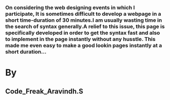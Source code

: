 <h3>On considering the web designing events in which I participate, It is sometimes difficult to develop a webpage in a short time-duration
of 30 minutes.I am usually wasting time in the search of syntax generally.A relief to this issue, this page is specifically developed
in order to get the syntax fast and also to implement in the page instantly without any husstle.
This made me even easy to make a good lookin pages instantly at a short duration...</h3>
<h1>By</h1> <h2>Code_Freak_Aravindh.S</h2>
